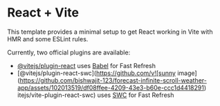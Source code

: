 # React + Vite

This template provides a minimal setup to get React working in Vite with HMR and some ESLint rules.

Currently, two official plugins are available:

- [@vitejs/plugin-react](https://github.com/vitejs/vite-plugin-react/blob/main/packages/plugin-react/README.md) uses [Babel](https://babeljs.io/) for Fast Refresh
- [@vitejs/plugin-react-swc](https://github.com/v![sunny image](https://github.com/bishwajit-123/forecast-infinite-scroll-weather-app/assets/102013519/df08ffee-4209-43e3-b60e-ccc1d4418291)
itejs/vite-plugin-react-swc) uses [SWC](https://swc.rs/) for Fast Refresh
